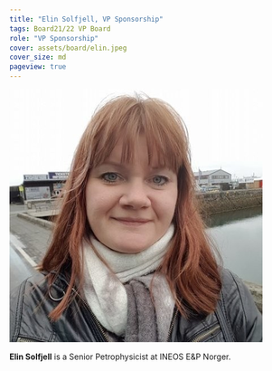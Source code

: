 ```yaml
---
title: "Elin Solfjell, VP Sponsorship"
tags: Board21/22 VP Board
role: "VP Sponsorship"
cover: assets/board/elin.jpeg
cover_size: md
pageview: true
---
```

<img class="image image--md circle shadow center" src="/assets/board/elin.jpeg"/>


**Elin Solfjell** is a Senior Petrophysicist at INEOS E&P Norger.